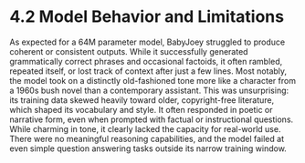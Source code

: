 # 4.2 Model Behavior and Limitations

As expected for a 64M parameter model, BabyJoey struggled to produce coherent or consistent outputs. While it successfully generated grammatically correct phrases and occasional factoids, it often rambled, repeated itself, or lost track of context after just a few lines.
Most notably, the model took on a distinctly old-fashioned tone more like a character from a 1960s bush novel than a contemporary assistant. This was unsurprising: its training data skewed heavily toward older, copyright-free literature, which shaped its vocabulary and style. It often responded in poetic or narrative form, even when prompted with factual or instructional questions.
While charming in tone, it clearly lacked the capacity for real-world use. There were no meaningful reasoning capabilities, and the model failed at even simple question answering tasks outside its narrow training window.